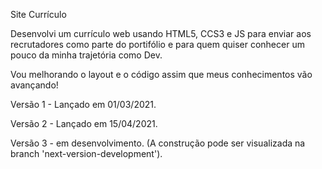 Site Currículo

Desenvolvi um currículo web usando HTML5, CCS3 e JS para enviar aos recrutadores como parte do portifólio e para quem quiser conhecer um pouco da minha trajetória como Dev.

Vou melhorando o layout e o código assim que meus conhecimentos vão avançando!


Versão 1 - Lançado em 01/03/2021.


Versão 2 - Lançado em 15/04/2021.


Versão 3 - em desenvolvimento. (A construção pode ser visualizada na branch 'next-version-development').
